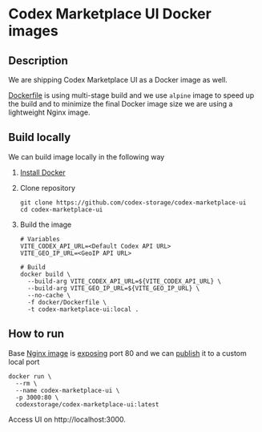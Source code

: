 # Codex Marketplace UI Docker images

## Description

 We are shipping Codex Marketplace UI as a Docker image as well.

 [Dockerfile](Dockerfile) is using multi-stage build and we use `alpine` image to speed up the build and to minimize the final Docker image size we are using a lightweight Nginx image.


## Build locally

 We can build image locally in the following way
 1. [Install Docker](https://docs.docker.com/engine/install)

 2. Clone repository
    ```shell
    git clone https://github.com/codex-storage/codex-marketplace-ui
    cd codex-marketplace-ui
    ```

 3. Build the image
    ```shell
    # Variables
    VITE_CODEX_API_URL=<Default Codex API URL>
    VITE_GEO_IP_URL=<GeoIP API URL>

    # Build
    docker build \
      --build-arg VITE_CODEX_API_URL=${VITE_CODEX_API_URL} \
      --build-arg VITE_GEO_IP_URL=${VITE_GEO_IP_URL} \
      --no-cache \
      -f docker/Dockerfile \
      -t codex-marketplace-ui:local .
    ```


## How to run

 Base [Nginx image](https://hub.docker.com/_/nginx) is [exposing](https://docs.docker.com/reference/dockerfile/#expose) port 80 and we can [publish](https://docs.docker.com/get-started/docker-concepts/running-containers/publishing-ports/) it to a custom local port
 ```shell
 docker run \
   --rm \
   --name codex-marketplace-ui \
   -p 3000:80 \
   codexstorage/codex-marketplace-ui:latest
 ```

 Access UI on http://localhost:3000.
